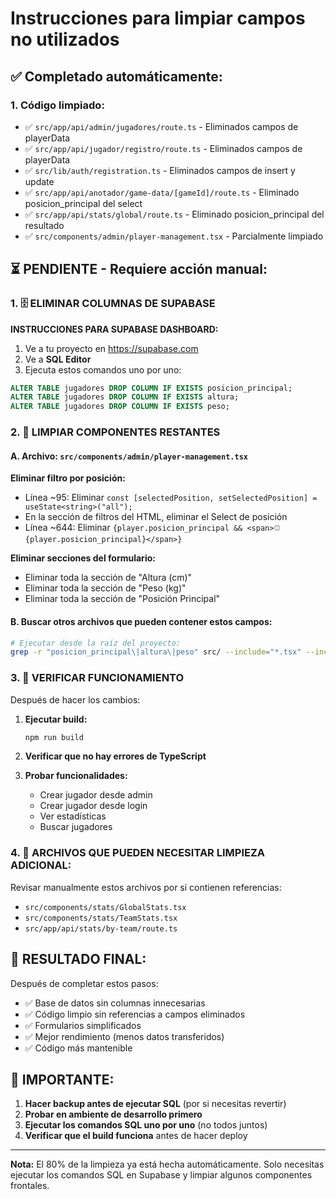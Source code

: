 # Instrucciones para limpiar campos no utilizados

## ✅ Completado automáticamente:

### 1. Código limpiado:
- ✅ `src/app/api/admin/jugadores/route.ts` - Eliminados campos de playerData
- ✅ `src/app/api/jugador/registro/route.ts` - Eliminados campos de playerData  
- ✅ `src/lib/auth/registration.ts` - Eliminados campos de insert y update
- ✅ `src/app/api/anotador/game-data/[gameId]/route.ts` - Eliminado posicion_principal del select
- ✅ `src/app/api/stats/global/route.ts` - Eliminado posicion_principal del resultado
- ✅ `src/components/admin/player-management.tsx` - Parcialmente limpiado

## ⏳ PENDIENTE - Requiere acción manual:

### 1. 🗄️ ELIMINAR COLUMNAS DE SUPABASE
**INSTRUCCIONES PARA SUPABASE DASHBOARD:**

1. Ve a tu proyecto en https://supabase.com
2. Ve a **SQL Editor**
3. Ejecuta estos comandos uno por uno:

```sql
ALTER TABLE jugadores DROP COLUMN IF EXISTS posicion_principal;
ALTER TABLE jugadores DROP COLUMN IF EXISTS altura;
ALTER TABLE jugadores DROP COLUMN IF EXISTS peso;
```

### 2. 🎨 LIMPIAR COMPONENTES RESTANTES

#### A. Archivo: `src/components/admin/player-management.tsx`

**Eliminar filtro por posición:**
- Línea ~95: Eliminar `const [selectedPosition, setSelectedPosition] = useState<string>("all");`
- En la sección de filtros del HTML, eliminar el Select de posición
- Línea ~644: Eliminar `{player.posicion_principal && <span>⚾ {player.posicion_principal}</span>}`

**Eliminar secciones del formulario:**
- Eliminar toda la sección de "Altura (cm)"
- Eliminar toda la sección de "Peso (kg)" 
- Eliminar toda la sección de "Posición Principal"

#### B. Buscar otros archivos que pueden contener estos campos:
```bash
# Ejecutar desde la raíz del proyecto:
grep -r "posicion_principal\|altura\|peso" src/ --include="*.tsx" --include="*.ts" --include="*.js"
```

### 3. 🧪 VERIFICAR FUNCIONAMIENTO

Después de hacer los cambios:

1. **Ejecutar build:**
   ```bash
   npm run build
   ```

2. **Verificar que no hay errores de TypeScript**

3. **Probar funcionalidades:**
   - Crear jugador desde admin
   - Crear jugador desde login
   - Ver estadísticas
   - Buscar jugadores

### 4. 📁 ARCHIVOS QUE PUEDEN NECESITAR LIMPIEZA ADICIONAL:

Revisar manualmente estos archivos por si contienen referencias:
- `src/components/stats/GlobalStats.tsx`
- `src/components/stats/TeamStats.tsx`
- `src/app/api/stats/by-team/route.ts`

## 🎯 RESULTADO FINAL:

Después de completar estos pasos:
- ✅ Base de datos sin columnas innecesarias
- ✅ Código limpio sin referencias a campos eliminados
- ✅ Formularios simplificados
- ✅ Mejor rendimiento (menos datos transferidos)
- ✅ Código más mantenible

## 🚨 IMPORTANTE:

1. **Hacer backup antes de ejecutar SQL** (por si necesitas revertir)
2. **Probar en ambiente de desarrollo primero**
3. **Ejecutar los comandos SQL uno por uno** (no todos juntos)
4. **Verificar que el build funciona** antes de hacer deploy

---

**Nota:** El 80% de la limpieza ya está hecha automáticamente. Solo necesitas ejecutar los comandos SQL en Supabase y limpiar algunos componentes frontales.